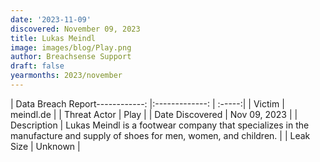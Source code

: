 ```yaml
---
date: '2023-11-09'
discovered: November 09, 2023
title: Lukas Meindl
image: images/blog/Play.png
author: Breachsense Support
draft: false
yearmonths: 2023/november
---
```


| Data Breach Report------------:     |:-------------:    | :-----:|
| Victim      | meindl.de      | 
| Threat Actor      | Play      | 
| Date Discovered      | Nov 09, 2023      | 
| Description      | Lukas Meindl is a footwear company that specializes in the manufacture and supply of shoes for men, women, and children.      | 
| Leak Size      | Unknown      | 

